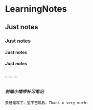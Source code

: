 # LearningNotes

## Just notes

### Just notes

#### Just notes

##### Just notes

###### ..........

#### *前端小喽啰补习笔记*

    要是瞎写了，望不吝赐教，Thank u very much~
    
